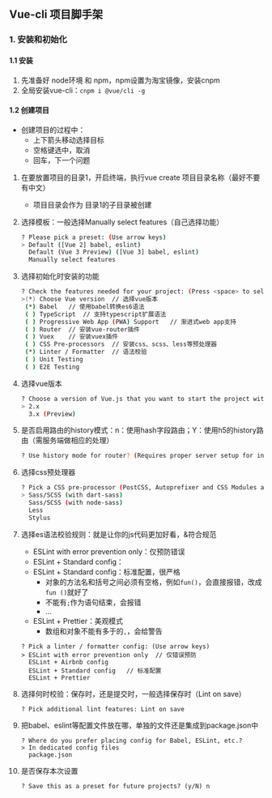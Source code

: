## Vue-cli 项目脚手架

### 1. 安装和初始化

#### 1.1 安装 

1. 先准备好 node环境 和 npm，npm设置为淘宝镜像，安装cnpm
2. 全局安装vue-cli：`cnpm i @vue/cli -g`

#### 1.2 创建项目

* 创建项目的过程中：
  * 上下箭头移动选择目标
  * 空格键选中，取消
  * 回车，下一个问题

1. 在要放置项目的目录1，开启终端，执行vue create 项目目录名称（最好不要有中文）

   * 项目目录会作为 目录1的子目录被创建

2. 选择模板：一般选择Manually select features（自己选择功能）

   ```bash
   ? Please pick a preset: (Use arrow keys)
   > Default ([Vue 2] babel, eslint)
     Default (Vue 3 Preview) ([Vue 3] babel, eslint) 
     Manually select features
   ```

3. 选择初始化时安装的功能

   ```bash
   ? Check the features needed for your project: (Press <space> to select, <a> to toggle all, <i> to invert selection)
   >(*) Choose Vue version	// 选择vue版本
    (*) Babel	// 使用babel转换es6语法
    ( ) TypeScript	// 支持typescript扩展语法
    ( ) Progressive Web App (PWA) Support	// 渐进式web app支持
    ( ) Router	// 安装vue-router插件
    ( ) Vuex	// 安装vuex插件
    ( ) CSS Pre-processors	// 安装css、scss、less等预处理器
    (*) Linter / Formatter	// 语法校验
    ( ) Unit Testing
    ( ) E2E Testing
   ```

4. 选择vue版本

   ```bash
   ? Choose a version of Vue.js that you want to start the project with (Use arrow keys)
   > 2.x
     3.x (Preview)
   ```

5. 是否启用路由的history模式：n：使用hash字段路由；Y：使用h5的history路由（需服务端做相应的处理）

   ```bash
   ? Use history mode for router? (Requires proper server setup for index fallback in production) (Y/n) n
   ```

6. 选择css预处理器

   ```bash
   ? Pick a CSS pre-processor (PostCSS, Autoprefixer and CSS Modules are supported by default): (Use arrow keys)
   > Sass/SCSS (with dart-sass)
     Sass/SCSS (with node-sass)
     Less
     Stylus
   ```

7. 选择es语法校验规则：就是让你的js代码更加好看，&符合规范

   * ESLint with error prevention only：仅预防错误
   * ESLint + Standard config：
   * ESLint + Standard config：标准配置，很严格
     * 对象的方法名和括号之间必须有空格，例如`fun()`，会直接报错，改成`fun ()`就好了
     * 不能有`;`作为语句结束，会报错
     * ...
   * ESLint + Prettier：美观模式
     * 数组和对象不能有多于的`,`，会给警告

   ```
   ? Pick a linter / formatter config: (Use arrow keys)
   > ESLint with error prevention only	// 仅错误预防
     ESLint + Airbnb config
     ESLint + Standard config	// 标准配置
     ESLint + Prettier
   ```

8. 选择何时校验：保存时，还是提交时，一般选择保存时（Lint on save）

   ```
   ? Pick additional lint features: Lint on save
   ```

9. 把babel、eslint等配置文件放在哪，单独的文件还是集成到package.json中

   ```
   ? Where do you prefer placing config for Babel, ESLint, etc.? 
   > In dedicated config files
     package.json
   ```

10. 是否保存本次设置

    ```
    ? Save this as a preset for future projects? (y/N) n
    ```

    







